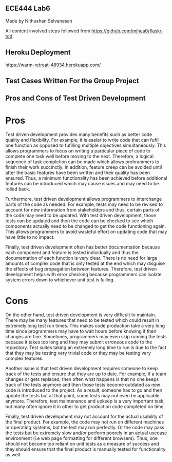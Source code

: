 ## ECE444 Lab6

Made by Nithushan Selvanesan

All content involved steps followed from https://github.com/mjhea0/flaskr-tdd

## Heroku Deployment

https://warm-retreat-48934.herokuapp.com/

## Test Cases Written For the Group Project


## Pros and Cons of Test Driven Development

# Pros
Test driven development provides many benefits such as better code quality and flexibility. For example, it is easier to write code that can fufill one function as opposed to fufilling multiple objectives simultaneously. This allows programmers to focus on writing a particular piece of code to complete one task well before moving to the next. Therefore, a logical sequence of task completion can be made which allows prohrammers to finish their work succinctly. In addition, feature creep can be avoided until after the basic features have been written and their quality has been ensured. Thus, a minimum functionality has been achieved before additional features can be introduced which may cause issues and may need to be rolled back.

Furthermore, test driven development allows programmers to interchange parts of the code as needed. For example, tests may need to be revised to account for new information from stakeholders and thus, certain parts of the code may need to be updated. With test driven development, those tests can be updated and then the code can be checked to see which components actually need to be changed to get the code functioning again. This allows programmers to avoid wasteful effort on updating code that may have little to no impact. 

Finally, test driven development often has better documentation because each component and feature is tested individually and thus the documentation of each function is very clear. There is no need for large amounts of complex code that is only tested at the end which may disguise the effects of bug propagation between features. Therefore, test driven development helps with error checking because programmers can isolate system errors down to whichever unit test is failing.

# Cons

On the other hand, test driven development is very difficult to maintain. There may be many features that need to be tested which could result in extremely long test run times. This makes code production take a very long time since programmers may have to wait hours before knowing if their changes are fine. Sometimes, programmers may even skip running the tests because it takes too long and they may submit erroneous code to the repository. Test suites taking an extremely long time to run is due to the fact that they may be testing very trivial code or they may be testing very complex features. 

Another issue is that test driven development requires someone to keep track of the tests and ensure that they are up to date. For example, if a team changes or gets replaced, then often what happens is that no one keeps track of the tests anymore and then those tests become outdated as new code is introduced to the project. As a result, someone has to go and then update the tests but at that point, some tests may not even be applicable anymore. Therefore, test maintenance and upkeep is a very important task, but many often ignore it in other to get production code completed on time.

Finally, test driven development may not account for the actual usability of the final product. For example, the code may not run on different machines or operating systems, but the test may run perfectly. Or the code may pass the tests but be extremely slow and/or perform poorely in an actual usecase environment (i.e web page formatting for different browsers). Thus, one should not become too reliant on unit tests as a measure of success and they should ensure that the final product is manually tested for functionality as well.
